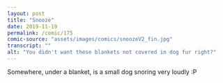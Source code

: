 ```yaml
---
layout: post
title: "Snooze"
date: 2019-11-19
permalink: /comic/175
comic-source: "assets/images/comics/snoozeV2_fin.jpg"
transcript: ""
alt: "You didn't want these blankets not covered in dog fur right?"
---
```


Somewhere, under a blanket, is a small dog snoring very loudly :P
